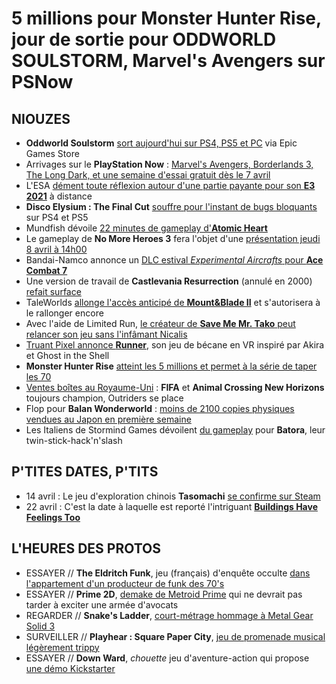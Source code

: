 # 5 millions pour Monster Hunter Rise, jour de sortie pour ODDWORLD SOULSTORM, Marvel's Avengers sur PSNow

## NIOUZES

- **Oddworld Soulstorm** [sort aujourd'hui sur PS4, PS5 et PC](https://www.youtube.com/watch?v=1lLDHWlnDiM) via Epic Games Store
- Arrivages sur le **PlayStation Now** : [Marvel's Avengers, Borderlands 3, The Long Dark, et une semaine d'essai gratuit dès le 7 avril](https://www.gamekult.com/actualite/playstation-now-marvel-s-avengers-borderlands-3-et-the-long-dark-sont-disponibles-3050837771.html)
- L'ESA [dément toute réflexion autour d'une partie payante pour son **E3 2021**](https://www.videogameschronicle.com/news/e3s-2021-digital-event-could-be-partially-behind-a-paywall/) à distance
- **Disco Elysium : The Final Cut** [souffre pour l'instant de bugs bloquants](https://www.thegamer.com/disco-elysium-ps5-ps4-car-badge-bug/) sur PS4 et PS5
- Mundfish dévoile [22 minutes de gameplay d'**Atomic Heart**](https://www.youtube.com/watch?v=J331TUZvoQI)
- Le gameplay de **No More Heroes 3** fera l'objet d'une [présentation jeudi 8 avril à 14h00](https://www.siliconera.com/no-more-heroes-3-april-2021-live-stream-will-have-new-information/?utm_source=feedburner&utm_medium=feed&utm_campaign=Feed%3A+siliconera%2FMkOc+%28Siliconera%29)
- Bandai-Namco annonce un [DLC estival *Experimental Aircrafts* pour **Ace Combat 7**](https://www.youtube.com/watch?v=T4NkLFYIED4)
- Une version de travail de **Castlevania Resurrection** (annulé en 2000) [refait surface](https://www.polygon.com/22368489/castlevania-resurrection-canceled-sega-dreamcast-prototype-leaked-found)
- TaleWorlds [allonge l'accès anticipé de **Mount&Blade II**](https://www.taleworlds.com/en/News/446) et s'autorisera à le rallonger encore
- Avec l'aide de Limited Run, [le créateur de **Save Me Mr. Tako** peut relancer son jeu sans l'infâmant Nicalis](https://www.patreon.com/posts/save-me-mr-tako-49651619)
- [Truant Pixel annonce **Runner**](https://www.youtube.com/watch?v=Za7tU8YIYqA), son jeu de bécane en VR inspiré par Akira et Ghost in the Shell
- **Monster Hunter Rise** [atteint les 5 millions et permet à la série de taper les 70](https://www.gamekult.com/actualite/et-de-5-millions-pour-monster-hunter-rise-3050837769.html)
- [Ventes boîtes au Royaume-Uni](https://www.gamesindustry.biz/articles/2021-04-05-outriders-debuts-at-no-6-as-fifa-21-returns-to-no-1-uk-boxed-charts) : **FIFA** et **Animal Crossing New Horizons** toujours champion, Outriders se place
- Flop pour **Balan Wonderworld** : [moins de 2100 copies physiques vendues au Japon en première semaine](https://www.playstationlifestyle.net/2021/04/05/balan-wonderworld-poor-sales/?utm_source=rss&utm_medium=rss&utm_campaign=balan-wonderworld-poor-sales)
- Les Italiens de Stormind Games dévoilent [du gameplay](https://www.youtube.com/watch?v=MahVwyUW7OQ) pour **Batora**, leur twin-stick-hack'n'slash

## P'TITES DATES, P'TITS 

- 14 avril : Le jeu d'exploration chinois **Tasomachi** [se confirme sur Steam](https://www.youtube.com/watch?v=A_KyXQXQ97s)
- 22 avril : C'est la date à laquelle est reporté l'intriguant [**Buildings Have Feelings Too**](https://www.youtube.com/watch?v=yoCVwz1F-Vk)

## L'HEURES DES PROTOS

- ESSAYER // **The Eldritch Funk**, jeu (français) d'enquête occulte [dans l'appartement d'un producteur de funk des 70's](https://www.youtube.com/watch?v=oMqJC9gW83o)
- ESSAYER // **Prime 2D**, [demake de Metroid Prime](https://forum.prime2d.com/t/prime-2d-demo-v0-1-21-4-1/6582) qui ne devrait pas tarder à exciter une armée d'avocats
- REGARDER // **Snake's Ladder**, [court-métrage hommage à Metal Gear Solid 3](https://www.youtube.com/watch?v=Ye_KMq_8RFw&t=75s)
- SURVEILLER // **Playhear : Square Paper City**, [jeu de promenade musical légèrement trippy](https://store.steampowered.com/app/1444980/Playhear__Square_Paper_City/)
- ESSAYER // **Down Ward**, *chouette* jeu d'aventure-action qui propose [une démo Kickstarter](https://store.steampowered.com/app/904700/Down_Ward/)
